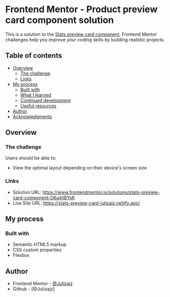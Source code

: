 # Frontend Mentor - Product preview card component solution

This is a solution to the [Stats preview card component](https://www.frontendmentor.io/challenges/stats-preview-card-component-8JqbgoU62). Frontend Mentor challenges help you improve your coding skills by building realistic projects. 

## Table of contents

- [Overview](#overview)
  - [The challenge](#the-challenge)
  - [Links](#links)
- [My process](#my-process)
  - [Built with](#built-with)
  - [What I learned](#what-i-learned)
  - [Continued development](#continued-development)
  - [Useful resources](#useful-resources)
- [Author](#author)
- [Acknowledgments](#acknowledgments)


## Overview

### The challenge

Users should be able to:

- View the optimal layout depending on their device's screen size
<!-- - See hover and focus states for interactive elements -->

### Links

- Solution URL: https://www.frontendmentor.io/solutions/stats-preview-card-component-O6uihIBYsK
- Live Site URL: https://stats-preview-card-julizajz.netlify.app/

## My process

### Built with

- Semantic HTML5 markup
- CSS custom properties
- Flexbox

## Author

- Frontend Mentor - [@Julizajz](https://www.frontendmentor.io/profile/Julizajz)
- Github - [@Julizajz]
